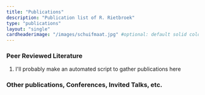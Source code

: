 ```yaml
---
title: "Publications"
description: "Publication list of R. Rietbroek"
type: "publications"
layout: "single"
cardheaderimage: "/images/schuifmaat.jpg" #optional: default solid color if unset
---
```


### Peer Reviewed Literature
1. I'll probably make an automated script to gather publications here
### Other publications, Conferences, Invited Talks, etc.


